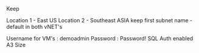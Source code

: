 Keep

Location 1 - East US
Location 2 - Southeast ASIA
keep first subnet name - default in both vNET's

Username for VM's : demoadmin
Password : Password!
SQL Auth enabled
A3 Size
